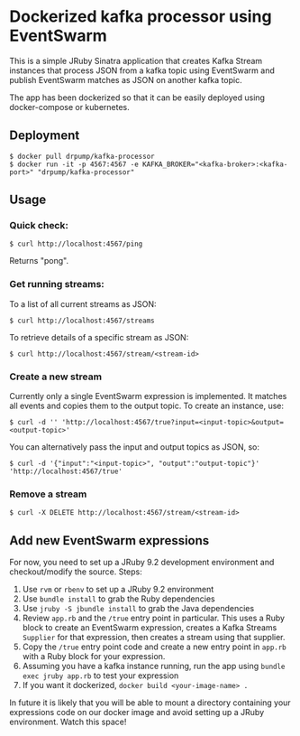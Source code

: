 # Dockerized kafka processor using EventSwarm

This is a simple JRuby Sinatra application that creates Kafka Stream instances that 
process JSON from a kafka topic using EventSwarm and publish EventSwarm matches 
as JSON on another kafka topic. 

The app has been dockerized so that it can be easily deployed using docker-compose or 
kubernetes.

## Deployment

```
$ docker pull drpump/kafka-processor
$ docker run -it -p 4567:4567 -e KAFKA_BROKER="<kafka-broker>:<kafka-port>" "drpump/kafka-processor"
```

## Usage

### Quick check:

```
$ curl http://localhost:4567/ping
```

Returns "pong".

### Get running streams:

To a list of all current streams as JSON:

```
$ curl http://localhost:4567/streams
```

To retrieve details of a specific stream as JSON:

```
$ curl http://localhost:4567/stream/<stream-id>
```


### Create a new stream

Currently only a single EventSwarm expression is implemented. It matches all events and copies them to the output topic. To create an instance, use:

```
$ curl -d '' 'http://localhost:4567/true?input=<input-topic>&output=<output-topic>'
```

You can alternatively pass the input and output topics as JSON, so:

```
$ curl -d '{"input":"<input-topic>", "output":"output-topic"}' 'http://localhost:4567/true'
```

### Remove a stream

```
$ curl -X DELETE http://localhost:4567/stream/<stream-id>
```

## Add new EventSwarm expressions

For now, you need to set up a JRuby 9.2 development environment and checkout/modify the source. Steps:

1. Use `rvm` or `rbenv` to set up a JRuby 9.2 environment
2. Use `bundle install` to grab the Ruby dependencies
3. Use `jruby -S jbundle install` to grab the Java dependencies
4. Review `app.rb` and the `/true` entry point in particular. This uses a Ruby block to create an EventSwarm expression, 
   creates a Kafka Streams `Supplier` for that expression, then creates a stream using that supplier. 
5. Copy the `/true` entry point code and create a new entry point in `app.rb` with a Ruby block for your expression. 
6. Assuming you have a kafka instance running, run the app using `bundle exec jruby app.rb` to test your expression
7. If you want it dockerized, `docker build <your-image-name> .`

In future it is likely that you will be able to mount a directory containing your expressions code on our docker image
and avoid setting up a JRuby environment. Watch this space!
